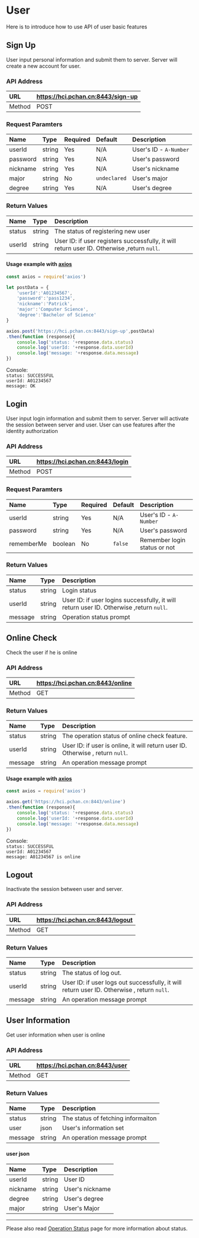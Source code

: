 # User

Here is to introduce how to use API of user basic features

<!-- [[toc]] -->
<TOC />

## Sign Up
User input personal information and submit them to server. Server will create a new account for user.

### API Address
URL|https://hci.pchan.cn:8443/sign-up
:-----|:--------------------------
Method|POST
### Request Paramters
Name|Type|Required|Default|Description
:-|:-|:-|:-|:-
userId|string|Yes|N/A|User's ID - `A-Number`
password|string|Yes|N/A|User's password
nickname|string|Yes|N/A|User's nickname
major|string|No|`undeclared`|User's major
degree|string|Yes|N/A|User's degree
### Return Values
Name|Type|Description
:-|:-|:-
status|string|The status of registering new user
userId|string|User ID: if user registers successfully, it will return user ID. Otherwise ,return `null`.

#### Usage example with [axios](https://github.com/axios/axios)
``` js
const axios = require('axios')

let postData = {
    'userId':'A01234567',
    'password':'pass1234',
    'nickname':'Patrick',
    'major':'Computer Science',
    'degree':'Bachelor of Science'
}

axios.post('https://hci.pchan.cn:8443/sign-up',postData)
.then(function (response){
    console.log('status: '+response.data.status)
    console.log('userId: '+response.data.userId)
    console.log('message: '+response.data.message)
})

```
Console:   
`status: SUCCESSFUL`   
`userId: A01234567`   
`message: OK`


## Login
User input login information and submit them to server. Server will activate the session between server and user. User can use features after the identity authorization

### API Address
URL|https://hci.pchan.cn:8443/login
:-----|:--------------------------
Method|POST

### Request Paramters
Name|Type|Required|Default|Description
:-|:-|:-|:-|:-
userId|string|Yes|N/A|User's ID - `A-Number`
password|string|Yes|N/A|User's password
rememberMe|boolean|No|`false`|Remember login status or not

### Return Values
Name|Type|Description
:-|:-|:-
status|string|Login status
userId|string|User ID: if user logins successfully, it will return user ID. Otherwise ,return `null`.
message|string|Operation status prompt

## Online Check
Check the user if he is online
### API Address
URL|https://hci.pchan.cn:8443/online
:-|:-
Method|GET

### Return Values
Name|Type|Description
:-|:-|:-
status|string|The operation status of online check feature.
userId|string|User ID: if user is online, it will return user ID. Otherwise , return `null`.
message|string|An operation message prompt

#### Usage example with [axios](https://github.com/axios/axios)
``` js
const axios = require('axios')

axios.get('https://hci.pchan.cn:8443/online')
.then(function (response){
    console.log('status: '+response.data.status)
    console.log('userId: '+response.data.userId)
    console.log('message: '+response.data.message)
})

```
Console:   
`status: SUCCESSFUL`   
`userId: A01234567`   
`message: A01234567 is online`

## Logout
Inactivate the session between user and server.
### API Address
URL|https://hci.pchan.cn:8443/logout
:-|:-
Method|GET
### Return Values
Name|Type|Description
:-|:-|:-
status|string|The status of log out.
userId|string|User ID: if user logs out successfully, it will return user ID. Otherwise , return `null`.
message|string|An operation message prompt

## User Information
Get user information when user is online
### API Address
URL|https://hci.pchan.cn:8443/user
:-|:-
Method|GET
### Return Values
Name|Type|Description
:-|:-|:-
status|string|The status of fetching informaiton
user|json|User's information set
message|string|An operation message prompt

#### user json
Name|Type|Description
:-|:-|:-
userId|string|User ID
nickname|string|User's nickname
degree|string|User's degree
major|string|User's Major


---
Please also read [Operation Status](status.html) page for more information about status.

<!-- ## Setting

This page will illustrate how to configure API of setting page
### First
balabal
### Second
BALALAL
#### sub-second
this is sub seconde title
### Third
JDSF:JDS: -->